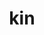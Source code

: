 ---
category: 3-letters
denotation: family, race; kind, sort, rank, nature
name: kin
reference_link: https://parentingpatch.com/word-matrix-kin/
root_language: Old English
root_name: cynn
title: kin
type: free
word_sums:
- respelling: akin
  sum: a + Kin
- respelling: kinfolk
  sum: Kin + Folk
- respelling: kinsfolk
  sum: Kin + s + Folk
- respelling: kinship
  sum: Kin + Ship
- respelling: kinhood
  sum: Kin + Hood
- respelling: kinstate
  sum: Kin + State
- respelling: kinstates
  sum: Kin + State + s
- respelling: kinsman
  sum: Kin + s + Man
- respelling: kinsmen
  sum: Kin + s + Men
- respelling: kinswoman
  sum: Kin + s + Woman
- respelling: kinswomen
  sum: Kin + s + Women
- respelling: kinless
  sum: Kin + less'
- respelling: otherkin
  sum: Other + Kin
- respelling: otakukin
  sum: Otaku + Kin
---